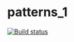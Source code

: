 # patterns_1
[![Build status](https://ci.appveyor.com/api/projects/status/3ld0ejag0a3uyvj4?svg=true)](https://ci.appveyor.com/project/Ermak1409/patterns-1)

